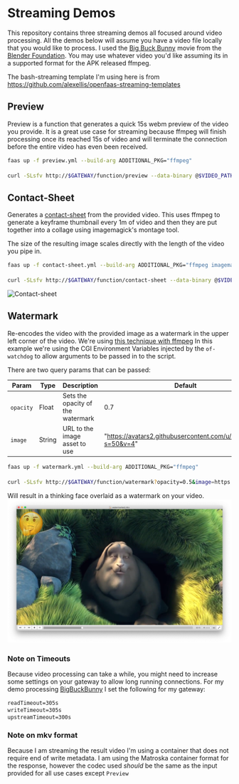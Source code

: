 # Streaming Demos

This repository contains three streaming demos all focused around video processing.  All the demos below will
assume you have a video file locally that you would like to process.  I used the [Big Buck
Bunny](https://peach.blender.org/about/) movie from the [Blender Foundation](www.blender.org).  You may use
whatever video you'd like assuming its in a supported format for the APK released ffmpeg.

The bash-streaming template I'm using here is from https://github.com/alexellis/openfaas-streaming-templates

## Preview

Preview is a function that generates a quick 15s webm preview of the video you provide. It is a great use
case for streaming because ffmpeg will finish processing once its reached 15s of video and will terminate the
connection before the entire video has even been received.

```bash
faas up -f preview.yml --build-arg ADDITIONAL_PKG="ffmpeg"

curl -SLsfv http://$GATEWAY/function/preview --data-binary @$VIDEO_PATH > preview.webm
```

## Contact-Sheet

Generates a [contact-sheet](https://en.wikipedia.org/wiki/Contact_print) from the provided video.  This uses ffmpeg to generate a keyframe thumbnail every
1m of video and then they are put together into a collage using imagemagick's montage tool.

The size of the resulting image scales directly with the length of the video you pipe in.
```bash
faas up -f contact-sheet.yml --build-arg ADDITIONAL_PKG="ffmpeg imagemagick"

curl -SLsfv http://$GATEWAY/function/contact-sheet --data-binary @$VIDEO_PATH > contact_sheet.png
```

![Contact-sheet](./images/contact-sheet.png)

## Watermark

Re-encodes the video with the provided image as a watermark in the upper left corner of the video. We're
using [this technique with ffmpeg](http://ksloan.net/watermarking-videos-from-the-command-line-using-ffmpeg-filters/)  In this
example we're using the CGI Environment Variables injected by the `of-watchdog` to allow arguments to be passed in to the script.

There are two query params that can be passed:

| Param  | Type | Description | Default|
| ---    | ---  | ---         | ---    |
| `opacity` | Float | Sets the opacity of the watermark | 0.7 |
| `image`   | String | URL to the image asset to use | "https://avatars2.githubusercontent.com/u/27013154?s=50&v=4" |


```bash
faas up -f watermark.yml --build-arg ADDITIONAL_PKG="ffmpeg"

curl -SLsfv http://$GATEWAY/function/watermark?opacity=0.5&image=https://emojipedia-us.s3.dualstack.us-west-1.amazonaws.com/thumbs/240/apple/198/thinking-face_1f914.png --data-binary @$VIDEO_PATH > watermarked.mkv
```

Will result in a thinking face overlaid as a watermark on your video.
![Watermarked Video](./images/watermark.png)

### Note on Timeouts
Because video processing can take a while, you might need to increase some settings on your gateway to allow long running connections.  For my demo processing [BigBuckBunny](https://peach.blender.org/about/) I set the following for my gateway:
```
readTimeout=305s
writeTimeout=305s
upstreamTimeout=300s
```

### Note on mkv format
Because I am streaming the result video I'm using a container that does not require end of write metadata.  I
am using the Matroska container format for the response, however the codec used *should* be the same as the
input provided for all use cases except `Preview`
